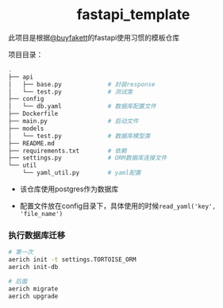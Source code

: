 <h1 align="center">fastapi_template</h1>

此项目是根据[@buyfakett](https://github.com/buyfakett)的fastapi使用习惯的模板仓库

项目目录：

```bash
.
├── api
│   ├── base.py				# 封装response
│   └── test.py				# 测试类
├── config
│   └── db.yaml				# 数据库配置文件
├── Dockerfile
├── main.py					# 启动文件
├── models
│   └── test.py				# 数据库模型类
├── README.md
├── requirements.txt		# 依赖
├── settings.py				# ORM数据库连接文件
└── util
    └── yaml_util.py		# yaml配置

```

- 该仓库使用postgres作为数据库

- 配置文件放在config目录下，具体使用的时候`read_yaml('key', 'file_name')`

### 执行数据库迁移

```bash
# 第一次
aerich init -t settings.TORTOISE_ORM
aerich init-db
```

```bash
# 后面
aerich migrate
aerich upgrade
```
